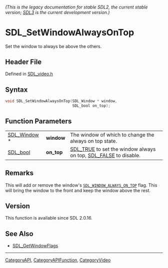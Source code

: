 ###### (This is the legacy documentation for stable SDL2, the current stable version; [SDL3](https://wiki.libsdl.org/SDL3/) is the current development version.)
# SDL_SetWindowAlwaysOnTop

Set the window to always be above the others.

## Header File

Defined in [SDL_video.h](https://github.com/libsdl-org/SDL/blob/SDL2/include/SDL_video.h)

## Syntax

```c
void SDL_SetWindowAlwaysOnTop(SDL_Window * window,
                              SDL_bool on_top);
```

## Function Parameters

|                            |            |                                                                                          |
| -------------------------- | ---------- | ---------------------------------------------------------------------------------------- |
| [SDL_Window](SDL_Window) * | **window** | The window of which to change the always on top state.                                   |
| [SDL_bool](SDL_bool)       | **on_top** | [SDL_TRUE](SDL_TRUE) to set the window always on top, [SDL_FALSE](SDL_FALSE) to disable. |

## Remarks

This will add or remove the window's
[`SDL_WINDOW_ALWAYS_ON_TOP`](SDL_WINDOW_ALWAYS_ON_TOP) flag. This will
bring the window to the front and keep the window above the rest.

## Version

This function is available since SDL 2.0.16.

## See Also

- [SDL_GetWindowFlags](SDL_GetWindowFlags)

----
[CategoryAPI](CategoryAPI), [CategoryAPIFunction](CategoryAPIFunction), [CategoryVideo](CategoryVideo)

